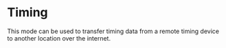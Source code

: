 # Timing

This mode can be used to transfer timing data from a remote timing device to another location over the internet.
